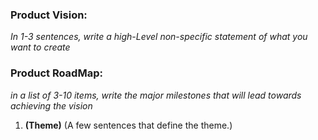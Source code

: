 ### Product Vision:

_In 1-3 sentences, write a high-Level non-specific statement of what you want to create_

### Product RoadMap:

_in a list of 3-10 items, write the major milestones that will lead towards achieving the vision_

  1. __(Theme)__ (A few sentences that define the theme.)
